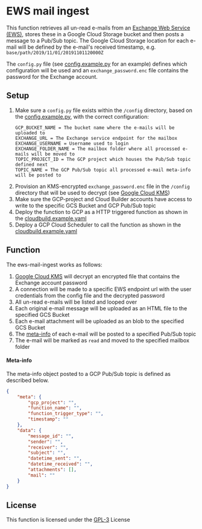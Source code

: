 # EWS mail ingest
This function retrieves all un-read e-mails from an [Exchange Web Service (EWS)](https://docs.microsoft.com/en-us/exchange/client-developer/web-service-reference/ews-reference-for-exchange), stores these in a Google Cloud Storage bucket and then posts a message to a Pub/Sub topic. The Google Cloud Storage location for each e-mail will be defined by the e-mail's received timestamp, e.g. ```base/path/2019/11/01/20191101120000Z```

The ```config.py``` file (see [config.example.py](config/config.example.py) for an example) defines which configuration will be used and an ```exchange_password.enc``` file contains the password for the Exchange account.


## Setup
1. Make sure a ```config.py``` file exists within the ```/config``` directory, based on the [config.example.py](config/config.example.py), with the correct configuration:
    ~~~
    GCP_BUCKET_NAME = The bucket name where the e-mails will be uploaded to
    EXCHANGE_URL = The Exchange service endpoint for the mailbox
    EXCHANGE_USERNAME = Username used to login
    EXCHANGE_FOLDER_NAME = The mailbox folder where all processed e-mails will be moved to
    TOPIC_PROJECT_ID = The GCP project which houses the Pub/Sub topic defined next
    TOPIC_NAME = The GCP Pub/Sub topic all processed e-mail meta-info will be posted to
    ~~~
2. Provision an KMS-encrypted ```exchange_password.enc``` file in the ```/config``` directory that will be used to decrypt (see [Google Cloud KMS](https://cloud.google.com/kms/docs/encrypt-decrypt))
3. Make sure the GCP-project and Cloud Builder accounts have access to write to the specific GCS Bucket and GCP Pub/Sub topic
4. Deploy the function to GCP as a HTTP triggered function as shown in the [cloudbuild.example.yaml](cloudbuild.example.yaml)
5. Deploy a GCP Cloud Scheduler to call the function as shown in the [cloudbuild.example.yaml](cloudbuild.example.yaml)

## Function
The ews-mail-ingest works as follows:
1. [Google Cloud KMS](https://cloud.google.com/kms/docs/encrypt-decrypt) will decrypt an encrypted file that contains the Exchange account password
2. A connection will be made to a specific EWS endpoint url with the user credentials from the config file and the decrypted password
3. All un-read e-mails will be listed and looped over
4. Each original e-mail message will be uploaded as an HTML file to the specified GCS Bucket
5. Each e-mail attachment will be uploaded as an blob to the specified GCS Bucket
6. The [meta-info](#meta-info) of each e-mail will be posted to a specified Pub/Sub topic
7. The e-mail will be marked as ```read``` and moved to the specified mailbox folder

#### Meta-info
The meta-info object posted to a GCP Pub/Sub topic is defined as described below.
~~~json
{
    "meta": {
        "gcp_project": "",
        "function_name": "",
        "function_trigger_type": "",
        "timestamp": ""
    },
    "data": {
        "message_id": "",
        "sender": "",
        "receiver": "",
        "subject": "",
        "datetime_sent": "",
        "datetime_received": "",
        "attachments": [],
        "mail": ""
    }
}
~~~

## License
This function is licensed under the [GPL-3](https://www.gnu.org/licenses/gpl-3.0.en.html) License


